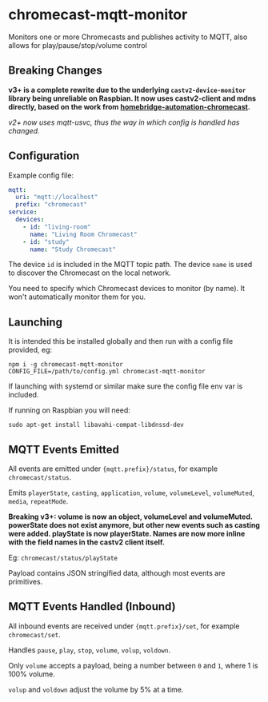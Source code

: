 # chromecast-mqtt-monitor
Monitors one or more Chromecasts and publishes activity to MQTT, also allows for play/pause/stop/volume control
## Breaking Changes

**v3+ is a complete rewrite due to the underlying `castv2-device-monitor` library being unreliable on Raspbian. It now uses castv2-client and mdns directly, based on the work from [homebridge-automation-chromecast](https://github.com/paolotremadio/homebridge-automation-chromecast).**

_v2+ now uses mqtt-usvc, thus the way in which config is handled has changed._

## Configuration

Example config file:

```yml
mqtt:
  uri: "mqtt://localhost"
  prefix: "chromecast"
service:
  devices:
    - id: "living-room"
      name: "Living Room Chromecast"
    - id: "study"
      name: "Study Chromecast"
```

The device `id` is included in the MQTT topic path. The device `name` is used to discover the Chromecast on the local network.

You need to specify which Chromecast devices to monitor (by name). It won't automatically monitor them for you.

## Launching

It is intended this be installed globally and then run with a config file provided, eg:

```
npm i -g chromecast-mqtt-monitor
CONFIG_FILE=/path/to/config.yml chromecast-mqtt-monitor
```

If launching with systemd or similar make sure the config file env var is included.

If running on Raspbian you will need:

```
sudo apt-get install libavahi-compat-libdnssd-dev
```

## MQTT Events Emitted

All events are emitted under `{mqtt.prefix}/status`, for example `chromecast/status`.

Emits `playerState`, `casting`, `application`, `volume`, `volumeLevel`, `volumeMuted`, `media`, `repeatMode`.

**Breaking v3+: volume is now an object, volumeLevel and volumeMuted. powerState does not exist anymore, but other new events such as casting were added. playState is now playerState. Names are now more inline with the field names in the castv2 client itself.**

Eg: `chromecast/status/playState`

Payload contains JSON stringified data, although most events are primitives.

## MQTT Events Handled (Inbound)

All inbound events are received under `{mqtt.prefix}/set`, for example `chromecast/set`.

Handles `pause`, `play`, `stop`, `volume`, `volup`, `voldown`.

Only `volume` accepts a payload, being a number between `0` and `1`, where 1 is 100% volume.

`volup` and `voldown` adjust the volume by 5% at a time.
